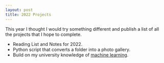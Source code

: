 ```yaml
---
layout: post
title: 2022 Projects
---
```


This year I thought I would try something different and publish a list of all the projects that I hope to complete. 

- Reading List and Notes for 2022.  
- Python script that converts a folder into a photo gallery.  
- Build on my university knowledge of [machine learning](http://www.sharetechnote.com).